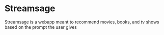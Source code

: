 # Streamsage
Streamsage is a webapp meant to recommend movies, books, and tv shows based on the prompt the user gives
